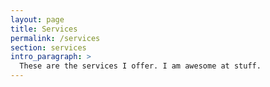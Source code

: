 ```yaml
---
layout: page
title: Services
permalink: /services
section: services
intro_paragraph: >
  These are the services I offer. I am awesome at stuff.
---
```

